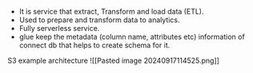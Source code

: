 - It is service that extract, Transform and load data (ETL).
- Used to prepare and transform data to analytics.
- Fully serverless service.
- glue keep the metadata (column name, attributes etc) information of connect db that helps to create schema for it.

S3 example architecture 
![[Pasted image 20240917114525.png]]